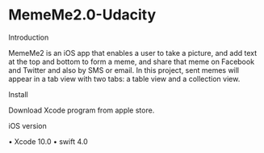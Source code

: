 # MemeMe2.0-Udacity


Introduction

MemeMe2 is an iOS app that enables a user to take a picture, and add text at the top and bottom to form a meme, and share that meme on Facebook and Twitter and also by SMS or email. In this project, sent memes will appear in a tab view with two tabs: a table view and a collection view.


Install

Download Xcode program from apple store.


iOS version

•    Xcode 10.0
•    swift 4.0
